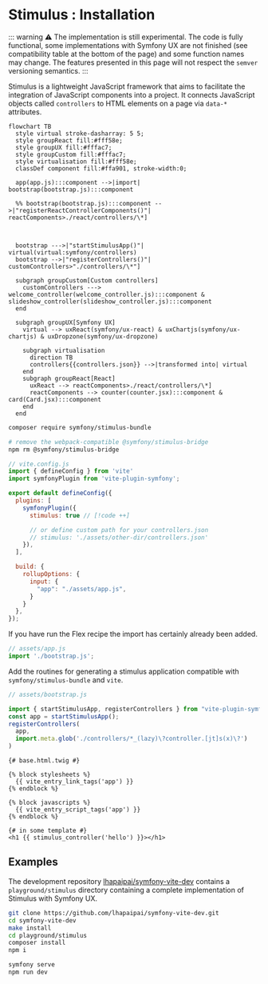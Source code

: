 # Stimulus : Installation

::: warning
⚠️ The implementation is still experimental. The code is fully functional, some implementations with Symfony UX are not finished (see compatibility table at the bottom of the page) and some function names may change. The features presented in this page will not respect the `semver` versioning semantics.
:::

Stimulus is a lightweight JavaScript framework that aims to facilitate the integration of JavaScript components into a project. It connects JavaScript objects called `controllers` to HTML elements on a page via `data-*` attributes.

```mermaid
flowchart TB
  style virtual stroke-dasharray: 5 5;
  style groupReact fill:#fff58e;
  style groupUX fill:#fffac7;
  style groupCustom fill:#fffac7;
  style virtualisation fill:#fff58e;
  classDef component fill:#ffa901, stroke-width:0;

  app(app.js):::component -->|import| bootstrap(bootstrap.js):::component

  %% bootstrap(bootstrap.js):::component -->|"registerReactControllerComponents()"| reactComponents>./react/controllers/\*]



  bootstrap --->|"startStimulusApp()"| virtual(virtual:symfony/controllers)
  bootstrap -->|"registerControllers()"| customControllers>"./controllers/\*"]

  subgraph groupCustom[Custom controllers]
    customControllers ---> welcome_controller(welcome_controller.js):::component & slideshow_controller(slideshow_controller.js):::component
  end

  subgraph groupUX[Symfony UX]
    virtual --> uxReact(symfony/ux-react) & uxChartjs(symfony/ux-chartjs) & uxDropzone(symfony/ux-dropzone)

    subgraph virtualisation
      direction TB
      controllers{{controllers.json}} -->|transformed into| virtual
    end
    subgraph groupReact[React]
      uxReact --> reactComponents>./react/controllers/\*]
      reactComponents --> counter(counter.jsx):::component & card(Card.jsx):::component
    end
  end
```

```bash
composer require symfony/stimulus-bundle

# remove the webpack-compatible @symfony/stimulus-bridge
npm rm @symfony/stimulus-bridge
```

```js
// vite.config.js
import { defineConfig } from 'vite'
import symfonyPlugin from 'vite-plugin-symfony';

export default defineConfig({
  plugins: [
    symfonyPlugin({
      stimulus: true // [!code ++]

      // or define custom path for your controllers.json
      // stimulus: './assets/other-dir/controllers.json'
    }),
  ],

  build: {
    rollupOptions: {
      input: {
        "app": "./assets/app.js",
      }
    }
  },
});
```

If you have run the Flex recipe the import has certainly already been added.

```js
// assets/app.js
import './bootstrap.js';
```

Add the routines for generating a stimulus application compatible with `symfony/stimulus-bundle` and `vite`.

```js
// assets/bootstrap.js

import { startStimulusApp, registerControllers } from "vite-plugin-symfony/stimulus/helpers"
const app = startStimulusApp();
registerControllers(
  app,
  import.meta.glob('./controllers/*_(lazy)\?controller.[jt]s(x)\?')
)
```
```twig
{# base.html.twig #}

{% block stylesheets %}
  {{ vite_entry_link_tags('app') }}
{% endblock %}

{% block javascripts %}
  {{ vite_entry_script_tags('app') }}
{% endblock %}
```
```twig
{# in some template #}
<h1 {{ stimulus_controller('hello') }}></h1>
```

## Examples

The development repository [lhapaipai/symfony-vite-dev](https://github.com/lhapaipai/symfony-vite-dev) contains a `playground/stimulus` directory containing a complete implementation of Stimulus with Symfony UX.

```bash
git clone https://github.com/lhapaipai/symfony-vite-dev.git
cd symfony-vite-dev
make install
cd playground/stimulus
composer install
npm i

symfony serve
npm run dev
```
